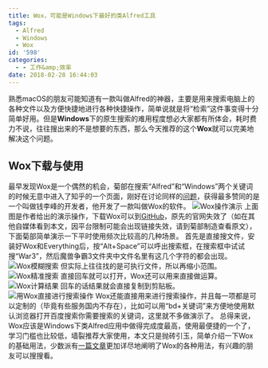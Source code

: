 ```yaml
---
title: Wox，可能是Windows下最好的类Alfred工具
tags:
  - Alfred
  - Windows
  - Wox
id: '598'
categories:
  - - 工作&amp;效率
date: 2018-02-28 16:44:03
---
```


熟悉macOS的朋友可能知道有一款叫做Alfred的神器，主要是用来搜索电脑上的各种文件以及方便快捷地进行各种快捷操作，简单说就是将“检索”这件事变得十分简单好用。但是**Windows**下的原生搜索的难用程度想必大家都有所体会，耗时费力不说，往往搜出来的不是想要的东西，那么今天推荐的这个**Wox**就可以完美地解决这个问题。

## Wox下载与使用

最早发现Wox是一个偶然的机会，菊部在搜索“Alfred”和“Windows”两个关键词的时候无意中进入了知乎的一个页面，刚好在讨论同样的[问题](https://www.zhihu.com/question/19581010)，获得最多赞同的是一个叫做钱李峰的开发者，他开发了一款叫做Wox的软件。 ![Wox操作演示](https://i.loli.net/2018/02/28/5a9665c496d40.gif) 上面图是作者给出的演示操作，下载Wox可以到[GitHub](https://github.com/Wox-launcher/Wox)，原先的官网失效了（如在其他自媒体看到本文，因平台限制可能会出现链接失效，请到菊部制造查看原文），下面菊部简单演示一下平时使用频次比较高的几种场景。 首先是直接搜文件，安装好Wox和Everything后，按“Alt+Space”可以呼出搜索框，在搜索框中试试搜“War3”，然后魔兽争霸3文件夹中文件名里有这几个字符的都会出现。 ![Wox模糊搜索](https://i.loli.net/2018/02/28/5a9667d241ae8.png) 但实际上往往找的是可执行文件，所以再缩小范围。 ![Wox精准搜索](https://i.loli.net/2018/02/28/5a96680ad4f53.png) 直接回车就可以打开，Wox还可以用来直接做运算。 ![Wox计算结果](https://i.loli.net/2018/02/28/5a96683b112ed.png) 回车的话结果就会直接复制到剪贴板。 ![用Wox直接进行搜索操作](https://i.loli.net/2018/02/28/5a9669f6b3dfa.png) Wox还能直接用来进行搜索操作，并且每一项都是可以定制的（毕竟有些服务国内不存在），比如可以用“bd+关键词”来方便地使用默认浏览器打开百度搜索你需要搜索的关键词，这里就不多做演示了。 总得来说，Wox应该是Windows下类Alfred应用中做得完成度最高，使用最便捷的一个了，学习门槛也比较低，墙裂推荐大家使用，本文只是抛砖引玉，简单介绍一下Wox的基础用法，少数派有[一篇文章](https://sspai.com/post/33460)更加详尽地阐明了Wox的各种用法，有兴趣的朋友可以搜搜看。
